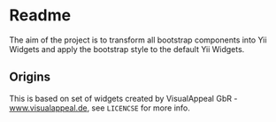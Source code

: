 Readme
==

The aim of the project is to transform all bootstrap components into Yii Widgets and apply the bootstrap style to the default Yii Widgets. 

Origins
--
This is based on set of widgets created by VisualAppeal GbR - www.visualappeal.de, see `LICENCSE` for more info.